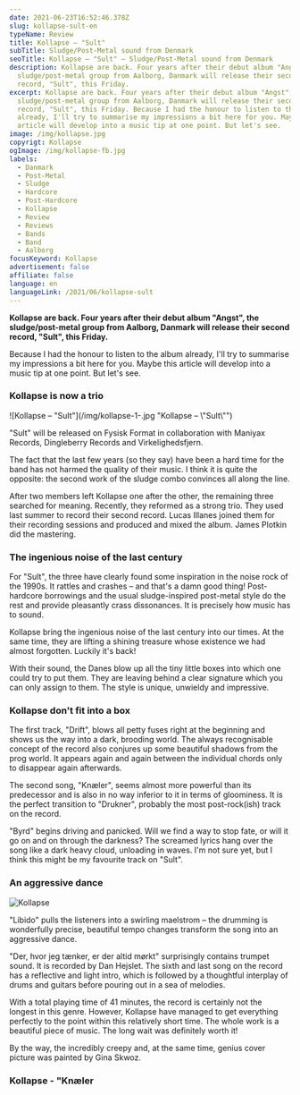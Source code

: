 ```yaml
---
date: 2021-06-23T16:52:46.378Z
slug: kollapse-sult-en
typeName: Review
title: Kollapse – "Sult"
subTitle: Sludge/Post-Metal sound from Denmark
seoTitle: Kollapse – "Sult" – Sludge/Post-Metal sound from Denmark
description: Kollapse are back. Four years after their debut album "Angst", the
  sludge/post-metal group from Aalborg, Danmark will release their second
  record, "Sult", this Friday.
excerpt: Kollapse are back. Four years after their debut album "Angst", the
  sludge/post-metal group from Aalborg, Danmark will release their second
  record, "Sult", this Friday. Because I had the honour to listen to the album
  already, I'll try to summarise my impressions a bit here for you. Maybe this
  article will develop into a music tip at one point. But let's see.
image: /img/kollapse.jpg
copyrigt: Kollapse
ogImage: /img/kollapse-fb.jpg
labels:
  - Danmark
  - Post-Metal
  - Sludge
  - Hardcore
  - Post-Hardcore
  - Kollapse
  - Review
  - Reviews
  - Bands
  - Band
  - Aalborg
focusKeyword: Kollapse
advertisement: false
affiliate: false
language: en
languageLink: /2021/06/kollapse-sult
---
```

**Kollapse are back. Four years after their debut album "Angst", the sludge/post-metal group from Aalborg, Danmark will release their second record, "Sult", this Friday.**

Because I had the honour to listen to the album already, I'll try to summarise my impressions a bit here for you. Maybe this article will develop into a music tip at one point. But let's see.

### Kollapse is now a trio

![Kollapse – "Sult"](/img/kollapse-1-.jpg "Kollapse – \\"Sult\\"")

"Sult" will be released on Fysisk Format in collaboration with Maniyax Records, Dingleberry Records and Virkelighedsfjern.

The fact that the last few years (so they say) have been a hard time for the band has not harmed the quality of their music. I think it is quite the opposite: the second work of the sludge combo convinces all along the line.

After two members left Kollapse one after the other, the remaining three searched for meaning. Recently, they reformed as a strong trio. They used last summer to record their second record. Lucas Illanes joined them for their recording sessions and produced and mixed the album. James Plotkin did the mastering.

### The ingenious noise of the last century

For "Sult", the three have clearly found some inspiration in the noise rock of the 1990s. It rattles and crashes – and that's a damn good thing! Post-hardcore borrowings and the usual sludge-inspired post-metal style do the rest and provide pleasantly crass dissonances. It is precisely how music has to sound.

Kollapse bring the ingenious noise of the last century into our times. At the same time, they are lifting a shining treasure whose existence we had almost forgotten. Luckily it's back!

With their sound, the Danes blow up all the tiny little boxes into which one could try to put them. They are leaving behind a clear signature which you can only assign to them. The style is unique, unwieldy and impressive.

### Kollapse don't fit into a box

The first track, "Drift", blows all petty fuses right at the beginning and shows us the way into a dark, brooding world. The always recognisable concept of the record also conjures up some beautiful shadows from the prog world. It appears again and again between the individual chords only to disappear again afterwards.

The second song, "Knæler", seems almost more powerful than its predecessor and is also in no way inferior to it in terms of gloominess. It is the perfect transition to "Drukner", probably the most post-rock(ish) track on the record.

"Byrd" begins driving and panicked. Will we find a way to stop fate, or will it go on and on through the darkness? The screamed lyrics hang over the song like a dark heavy cloud, unloading in waves. I'm not sure yet, but I think this might be my favourite track on "Sult".

### An aggressive dance

![Kollapse](/img/kollapse-2-.jpg "Kollapse")

"Libido" pulls the listeners into a swirling maelstrom – the drumming is wonderfully precise, beautiful tempo changes transform the song into an aggressive dance.

"Der, hvor jeg tænker, er der altid mørkt" surprisingly contains trumpet sound. It is recorded by Dan Hejslet. The sixth and last song on the record has a reflective and light intro, which is followed by a thoughtful interplay of drums and guitars before pouring out in a sea of melodies.

With a total playing time of 41 minutes, the record is certainly not the longest in this genre. However, Kollapse have managed to get everything perfectly to the point within this relatively short time. The whole work is a beautiful piece of music. The long wait was definitely worth it!

By the way, the incredibly creepy and, at the same time, genius cover picture was painted by Gina Skwoz.

### Kollapse - "Knæler

<YouTube id="Zw-ljb1SuoY" />